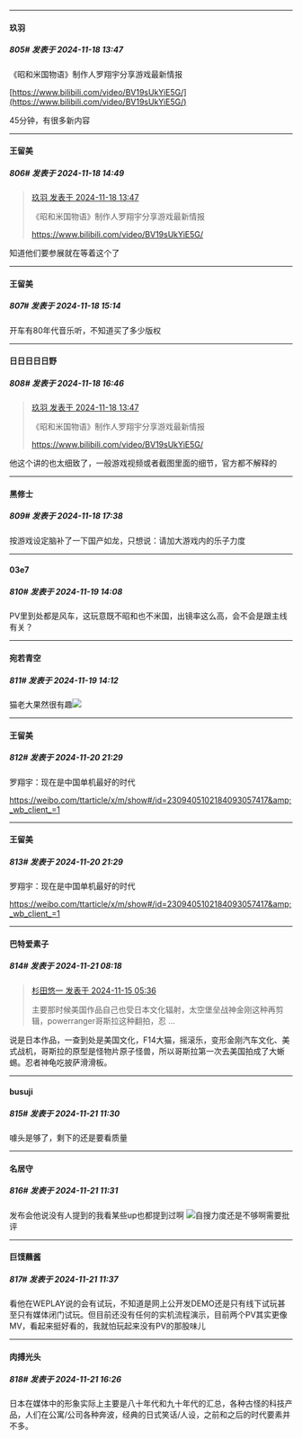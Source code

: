 ﻿
*****

####  玖羽  
##### 805#       发表于 2024-11-18 13:47

《昭和米国物语》制作人罗翔宇分享游戏最新情报

[https://www.bilibili.com/video/BV19sUkYiE5G/](https://www.bilibili.com/video/BV19sUkYiE5G/)

45分钟，有很多新内容


*****

####  王留美  
##### 806#       发表于 2024-11-18 14:49

<blockquote><a href="httphttps://bbs.saraba1st.com/2b/forum.php?mod=redirect&amp;goto=findpost&amp;pid=66720962&amp;ptid=2045378" target="_blank">玖羽 发表于 2024-11-18 13:47</a>

《昭和米国物语》制作人罗翔宇分享游戏最新情报

https://www.bilibili.com/video/BV19sUkYiE5G/</blockquote>
知道他们要参展就在等着这个了


*****

####  王留美  
##### 807#       发表于 2024-11-18 15:14

开车有80年代音乐听，不知道买了多少版权


*****

####  日日日日日野  
##### 808#       发表于 2024-11-18 16:46

<blockquote><a href="httphttps://bbs.saraba1st.com/2b/forum.php?mod=redirect&amp;goto=findpost&amp;pid=66720962&amp;ptid=2045378" target="_blank">玖羽 发表于 2024-11-18 13:47</a>

《昭和米国物语》制作人罗翔宇分享游戏最新情报

https://www.bilibili.com/video/BV19sUkYiE5G/</blockquote>
他这个讲的也太细致了，一般游戏视频或者截图里面的细节，官方都不解释的


*****

####  黑修士  
##### 809#       发表于 2024-11-18 17:38

按游戏设定脑补了一下国产如龙，只想说：请加大游戏内的乐子力度


*****

####  03e7  
##### 810#       发表于 2024-11-19 14:08

PV里到处都是风车，这玩意既不昭和也不米国，出镜率这么高，会不会是跟主线有关？

*****

####  宛若青空  
##### 811#       发表于 2024-11-19 14:12

猫老大果然很有趣<img src="https://static.saraba1st.com/image/smiley/face2017/037.png" referrerpolicy="no-referrer">


*****

####  王留美  
##### 812#       发表于 2024-11-20 21:29

罗翔宇：现在是中国单机最好的时代

https://weibo.com/ttarticle/x/m/show#/id=2309405102184093057417&amp;_wb_client_=1


*****

####  王留美  
##### 813#       发表于 2024-11-20 21:29

罗翔宇：现在是中国单机最好的时代

https://weibo.com/ttarticle/x/m/show#/id=2309405102184093057417&amp;_wb_client_=1

*****

####  巴特爱素子  
##### 814#       发表于 2024-11-21 08:18

<blockquote><a href="httphttps://bbs.saraba1st.com/2b/forum.php?mod=redirect&amp;goto=findpost&amp;pid=66699306&amp;ptid=2045378" target="_blank">杉田悠一 发表于 2024-11-15 05:36</a>

主要那时候美国作品自己也受日本文化辐射，太空堡垒战神金刚这种再剪辑，powerranger哥斯拉这种翻拍，忍 ...</blockquote>
说是日本作品，一查到处是美国文化，F14大猫，摇滚乐，变形金刚汽车文化、美式战机，哥斯拉的原型是怪物片原子怪兽，所以哥斯拉第一次去美国拍成了大蜥蜴。忍者神龟吃披萨滑滑板。


*****

####  busuji  
##### 815#       发表于 2024-11-21 11:30

噱头是够了，剩下的还是要看质量

*****

####  名居守  
##### 816#       发表于 2024-11-21 11:31

发布会他说没有人提到的我看某些up也都提到过啊
<img src="https://static.saraba1st.com/image/smiley/face2017/053.png" referrerpolicy="no-referrer">自搜力度还是不够啊需要批评


*****

####  巨馍蘸酱  
##### 817#       发表于 2024-11-21 11:37

看他在WEPLAY说的会有试玩，不知道是网上公开发DEMO还是只有线下试玩甚至只有媒体闭门试玩。但目前还没有任何的实机流程演示，目前两个PV其实更像MV，看起来挺好看的，我就怕玩起来没有PV的那股味儿


*****

####  肉搏光头  
##### 818#       发表于 2024-11-21 16:26

日本在媒体中的形象实际上主要是八十年代和九十年代的汇总，各种古怪的科技产品，人们在公寓/公司各种奔波，经典的日式笑话/人设，之前和之后的时代要素并不多。

